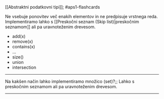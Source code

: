 [[Abstraktni podatkovni tipi]]; #aps1-flashcards 

Ne vsebuje ponovitev več enakih elementov in ne predpisuje vrstnega reda. Implementiramo lahko s [[Preskočni seznam (Skip list)|preskočnim seznamom]] ali pa uravnoteženim drevesom.

- add(x)
- remove(x)
- contains(x)
- ...
- size()
- union
- intersection

---

Na kakšen način lahko implementiramo množico (set)?;; Lahko s preskočnim seznamom ali pa uravnoteženim drevesom.

---